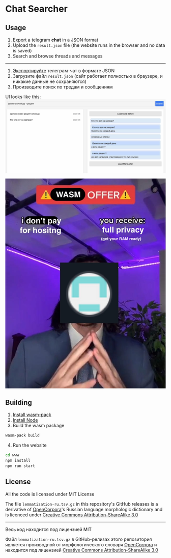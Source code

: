 # Chat Searcher
## Usage

1. [Export](https://telegram.org/blog/export-and-more) a telegram **chat** in a JSON format
2. Upload the `result.json` file (the website runs in the browser and no data is saved)
3. Search and browse threads and messages

---

1. [Экспортируйте](https://telegram.org/blog/export-and-more) телеграм-чат в формате JSON
2. Загрузите файл `result.json` (сайт работает полностью в браузере, и никакие данные не сохраняются)
3. Производите поиск по тредам и сообщениям


UI looks like this:
![ui example](assets/example.jpg)

![wasm offer](assets/wasm-offer.jpg)


## Building

1. [Install wasm-pack](https://rustwasm.github.io/wasm-pack/installer)
2. [Install Node](https://nodejs.org/en)
3. Build the wasm package
```sh
wasm-pack build
```
4. Run the website
```sh
cd www
npm install
npm run start
```


## License

All the code is licensed under MIT License

The file `lemmatization-ru.tsv.gz` in this repository's GitHub releases is a derivative of [OpenCorpora](https://opencorpora.org/?page=downloads)'s Russian language morphologic dictionary and is licenced under [Creative Commons Attribution-ShareAlike 3.0](https://creativecommons.org/licenses/by-sa/3.0/deed.en)

---

Весь код находится под лицензией MIT

Файл `lemmatization-ru.tsv.gz` в GitHub-релизах этого репозитория является производной от морфологического словаря [OpenCorpora](https://opencorpora.org/?page=downloads) и находится под лицензией [Creative Commons Attribution-ShareAlike 3.0](https://creativecommons.org/licenses/by-sa/3.0/deed.ru)
